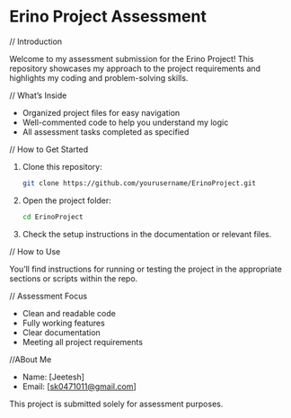 # Erino Project Assessment

// Introduction

Welcome to my assessment submission for the Erino Project! This repository showcases my approach to the project requirements and highlights my coding and problem-solving skills.

// What’s Inside

- Organized project files for easy navigation
- Well-commented code to help you understand my logic
- All assessment tasks completed as specified

// How to Get Started

1. Clone this repository:
   ```bash
   git clone https://github.com/yourusername/ErinoProject.git
   ```
2. Open the project folder:
   ```bash
   cd ErinoProject
   ```
3. Check the setup instructions in the documentation or relevant files.

// How to Use

You’ll find instructions for running or testing the project in the appropriate sections or scripts within the repo.

// Assessment Focus

- Clean and readable code
- Fully working features
- Clear documentation
- Meeting all project requirements

//ABout Me
- Name: [Jeetesh]
- Email: [sk0471011@gmail.com]

This project is submitted solely for assessment purposes.
